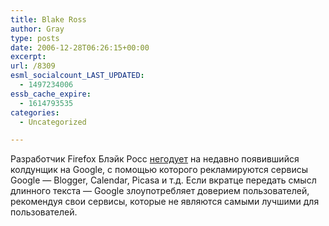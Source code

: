 ```yaml
---
title: Blake Ross
author: Gray
type: posts
date: 2006-12-28T06:26:15+00:00
excerpt:
url: /8309
esml_socialcount_LAST_UPDATED:
  - 1497234006
essb_cache_expire:
  - 1614793535
categories:
  - Uncategorized

---
```








Разработчик Firefox Блэйк Росс <a href="http://www.blakeross.com/2006/12/25/google-tips/" target="_blank">негодует</a> на недавно появившийся колдунщик на Google, с помощью которого рекламируются сервисы Google &#8212; Blogger, Calendar, Picasa и т.д. Если вкратце передать смысл длинного текста &#8212; Google злоупотребляет доверием пользователей, рекомендуя свои сервисы, которые не являются самыми лучшими для пользователей.